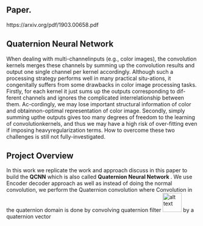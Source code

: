 <h2> Paper. </h2>
https://arxiv.org/pdf/1903.00658.pdf

<h2> Quaternion Neural Network </h2>
When dealing with multi-channelinputs  (e.g.,  color  images), 
the  convolution  kernels  merges  these  channels  by summing up the convolution results and output one single channel per kernel accordingly.
Although  such  a  processing  strategy  performs  well  in  many  practical  situ-ations,  
it  congenitally  suffers  from  some  drawbacks  in  color  image  processing tasks. Firstly, for each kernel it just sums up the outputs corresponding to dif-ferent channels and ignores the complicated interrelationship between them. 
Ac-cordingly, we  may  lose  important  structural  information  of  color  and  obtainnon-optimal  representation  of  color  image.  Secondly,  simply  summing  upthe outputs gives too many degrees of freedom to the learning of convolutionkernels, and thus we may have a high risk of over-fitting even if imposing heavyregularization  terms. 
How  to  overcome  these  two  challenges  is  still  not  fully-investigated.

<h2> Project Overview </h2>
In this work we replicate the work and approach discuss in this paper to build the <b>QCNN</b> which is also called <b> Quaternion Neural Network </b>.
We use Encoder decoder approach as well as instead of doing the normal convolution, we perform the Quaternion convolution where Convolution in the quaternion domain is done by convolving quaternion  filter <img src="http://www.sciweavers.org/upload/Tex2Img_1608651260/render.png" alt="alt text" width="50" height="50"/> by a quaternion vector <img src=""/>

